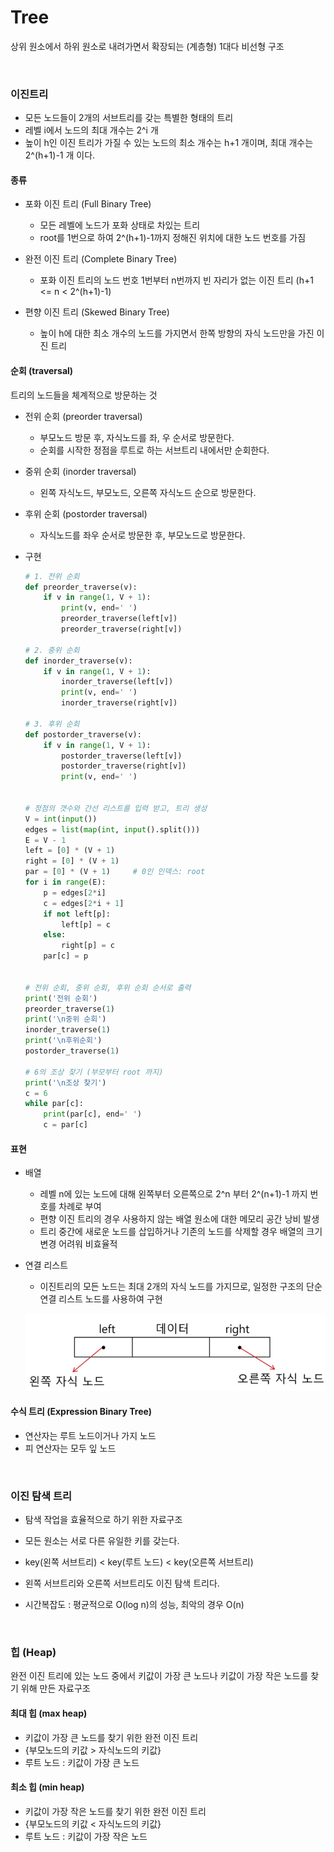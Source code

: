 # Tree

상위 원소에서 하위 원소로 내려가면서 확장되는 (계층형) 1대다 비선형 구조

<br>

### 이진트리

* 모든 노드들이 2개의 서브트리를 갖는 특별한 형태의 트리
* 레벨 i에서 노드의 최대 개수는 2^i 개
* 높이 h인 이진 트리가 가질 수 있는 노드의 최소 개수는 h+1 개이며, 최대 개수는 2^(h+1)-1 개 이다.

#### 종류

* 포화 이진 트리 (Full Binary Tree)
  * 모든 레벨에 노드가 포화 상태로 차있는 트리
  * root를 1번으로 하여 2^(h+1)-1까지 정해진 위치에 대한 노드 번호를 가짐
* 완전 이진 트리 (Complete Binary Tree)

  * 포화 이진 트리의 노드 번호 1번부터 n번까지 빈 자리가 없는 이진 트리 (h+1 <= n < 2^(h+1)-1)
* 편향 이진 트리 (Skewed Binary Tree)

  * 높이 h에 대한 최소 개수의 노드를 가지면서 한쪽 방향의 자식 노드만을 가진 이진 트리

#### 순회 (traversal)

트리의 노드들을 체계적으로 방문하는 것

* 전위 순회 (preorder traversal)
  * 부모노드 방문 후, 자식노드를 좌, 우 순서로 방문한다.
  * 순회를 시작한 정점을 루트로 하는 서브트리 내에서만 순회한다.

* 중위 순회 (inorder traversal)

  * 왼쪽 자식노드, 부모노드, 오른쪽 자식노드 순으로 방문한다.

* 후위 순회 (postorder traversal)

  * 자식노드를 좌우 순서로 방문한 후, 부모노드로 방문한다.

* 구현

  ```python
  # 1. 전위 순회
  def preorder_traverse(v):
      if v in range(1, V + 1):
          print(v, end=' ')
          preorder_traverse(left[v])
          preorder_traverse(right[v])
  
  # 2. 중위 순회
  def inorder_traverse(v):
      if v in range(1, V + 1):
          inorder_traverse(left[v])
          print(v, end=' ')
          inorder_traverse(right[v])
  
  # 3. 후위 순회
  def postorder_traverse(v):
      if v in range(1, V + 1):
          postorder_traverse(left[v])
          postorder_traverse(right[v])
          print(v, end=' ')
  
  
  # 정점의 갯수와 간선 리스트를 입력 받고, 트리 생성
  V = int(input())
  edges = list(map(int, input().split()))
  E = V - 1
  left = [0] * (V + 1)
  right = [0] * (V + 1)
  par = [0] * (V + 1)     # 0인 인덱스: root
  for i in range(E):
      p = edges[2*i]
      c = edges[2*i + 1]
      if not left[p]:
          left[p] = c
      else:
          right[p] = c
      par[c] = p
  
  
  # 전위 순회, 중위 순회, 후위 순회 순서로 출력
  print('전위 순회')
  preorder_traverse(1)
  print('\n중위 순회')
  inorder_traverse(1)
  print('\n후위순회')
  postorder_traverse(1)
  
  # 6의 조상 찾기 (부모부터 root 까지)
  print('\n조상 찾기')
  c = 6
  while par[c]:
      print(par[c], end=' ')
      c = par[c]
  ```

####  표현

* 배열

  * 레벨 n에 있는 노드에 대해 왼쪽부터 오른쪽으로 2^n 부터 2^(n+1)-1 까지 번호를 차례로 부여
  * 편향 이진 트리의 경우 사용하지 않는 배열 원소에 대한 메모리 공간 낭비 발생
  * 트리 중간에 새로운 노드를 삽입하거나 기존의 노드를 삭제할 경우 배열의 크기 변경 어려워 비효율적

* 연결 리스트

  * 이진트리의 모든 노드는 최대 2개의 자식 노드를 가지므로, 일정한 구조의 단순 연결 리스트 노드를 사용하여 구현

  ![image-20210830221306878](tree.assets/image-20210830221306878.png)

#### 수식 트리 (Expression Binary Tree)

* 연산자는 루트 노드이거나 가지 노드
* 피 연산자는 모두 잎 노드

<br>

### 이진 탐색 트리

* 탐색 작업을 효율적으로 하기 위한 자료구조
* 모든 원소는 서로 다른 유일한 키를 갖는다.
* key(왼쪽 서브트리) < key(루트 노드) < key(오른쪽 서브트리)
* 왼쪽 서브트리와 오른쪽 서브트리도 이진 탐색 트리다.

* 시간복잡도 : 평균적으로 O(log n)의 성능, 최악의 경우 O(n)

<br>

### 힙 (Heap)

완전 이진 트리에 있는 노드 중에서 키값이 가장 큰 노드나 키값이 가장 작은 노드를 찾기 위해 만든 자료구조

#### 최대 힙 (max heap)

* 키값이 가장 큰 노드를 찾기 위한 완전 이진 트리
* {부모노드의 키값 > 자식노드의 키값}
* 루트 노드 : 키값이 가장 큰 노드

#### 최소 힙 (min heap)

* 키값이 가장 작은 노드를 찾기 위한 완전 이진 트리
* {부모노드의 키값 < 자식노드의 키값}
* 루트 노드 : 키값이 가장 작은 노드

